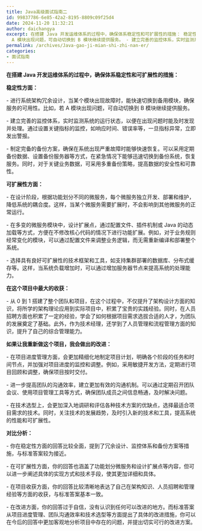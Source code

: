 ```yaml
---
title: Java高级面试指南二
id: 99837786-6e85-42a2-8195-8809c09f25d4
date: 2024-11-20 11:32:21
author: daichangya
excerpt: 在搭建 Java 开发运维体系的过程中，确保体系稳定性和可扩展性的措施： 稳定性方面： - 进行系统架构冗余设计，当某个模块出现故障时，能快速切换到备用模块，确保服务的可用性。比如，若
  A 模块出现问题，可自动切换到 B 模块继续提供服务。 - 建立完善的监控体系，实时监测系统的运行状态，以便在出现
permalink: /archives/Java-gao-ji-mian-shi-zhi-nan-er/
categories:
- 面试指南
---
```


<p style=""><strong>在搭建 Java 开发运维体系的过程中，确保体系稳定性和可扩展性的措施：</strong></p><p style=""><strong>稳定性方面：</strong></p><p style="">- 进行系统架构冗余设计，当某个模块出现故障时，能快速切换到备用模块，确保服务的可用性。比如，若 A 模块出现问题，可自动切换到 B 模块继续提供服务。</p><p style="">- 建立完善的监控体系，实时监测系统的运行状态，以便在出现问题时能及时发现并处理。通过设置关键指标的监控，如响应时间、错误率等，一旦指标异常，立即发出警报。</p><p style="">- 制定完备的备份方案，确保在系统出现严重故障时能够快速恢复。可以采用定期备份数据、设置备份服务器等方式，在紧急情况下能够迅速切换到备份系统，恢复服务。同时，对于关键业务数据，可采用多重备份策略，提高数据的安全性和可靠性。</p><p style=""><strong>可扩展性方面：</strong></p><p style="">- 在设计阶段，根据功能划分不同的微服务，每个微服务独立开发、部署和维护，降低系统的耦合度。这样，当某个微服务需要扩展时，不会影响到其他微服务的正常运行。</p><p style="">- 在多变的微服务模块中，设计扩展点，通过配置文件、插件机制或 Java 的动态加载等方式，方便在不修改核心代码的情况下进行功能扩展。例如，对于业务规则经常变化的模块，可以通过配置文件来调整业务逻辑，而无需重新编译和部署整个系统。</p><p style="">- 选择具有良好可扩展性的技术框架和工具，如支持集群部署的数据库、分布式缓存等。这样，当系统负载增加时，可以通过增加服务器节点来提高系统的处理能力。</p><p style=""><strong>在这个项目中最大的收获：</strong></p><p style="">- 从 0 到 1 搭建了整个团队和项目，在这个过程中，不仅提升了架构设计方面的知识，将所学的架构理论应用到实际项目中，积累了宝贵的实践经验。同时，在人员招聘方面也积累了一定的经验，学会了如何根据项目需求选拔合适的人才，为团队的发展奠定了基础。此外，作为技术经理，还学到了人员管理和流程管理方面的知识，提升了自己的综合管理能力。</p><p style=""><strong>如果让我重新做这个项目，我会做出的改进：</strong></p><p style="">- 在项目进度管理方面，会更加精细化地制定项目计划，明确各个阶段的任务和时间节点，并加强对项目进度的监控和调整。例如，采用敏捷开发方法，定期进行项目回顾和调整，确保项目按时交付。</p><p style="">- 进一步提高团队的沟通效率，建立更加有效的沟通机制。可以通过定期召开团队会议、使用项目管理工具等方式，确保团队成员之间信息畅通，及时解决问题。</p><p style="">- 在技术选型上，会更加深入地调研和评估各种技术方案的优缺点，选择最适合项目需求的技术。同时，关注技术的发展趋势，及时引入新的技术和工具，提高系统的性能和可扩展性。</p><p style=""><strong>对比分析：</strong></p><p style="">- 你在稳定性方面的回答比较全面，提到了冗余设计、监控体系和备份方案等措施，与标准答案较为接近。</p><p style="">- 在可扩展性方面，你的回答也涵盖了功能划分微服务和设计扩展点等内容，但可以进一步阐述具体的实现方式和技术手段，使其更加详细和具体。</p><p style="">- 在项目收获方面，你的回答比较清晰地表达了自己在架构知识、人员招聘和管理经验等方面的收获，与标准答案基本一致。</p><p style="">- 在改进方面，你的回答过于自信，没有认识到任何可以改进的地方。而标准答案从项目进度管理、团队沟通效率和技术选型等方面提出了具体的改进措施，你可以在今后的回答中更加客观地分析项目中存在的问题，并提出切实可行的改进方案。</p>